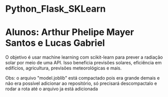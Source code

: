 # Python_Flask_SKLearn
# Alunos: Arthur Phelipe Mayer Santos e Lucas Gabriel

O objetivo é usar machine learning com scikit-learn para prever a radiação solar por meio de uma API. Isso beneficia previsões solares, eficiência em edifícios, agricultura, previsões meteorológicas e mais.

Obs: o arquivo "model.joblib" está compactado pois era grande demais e não era possível adicionar ao repositório, só precisará descompactalo e rodar a rota até o arquivo ja está adicionada
